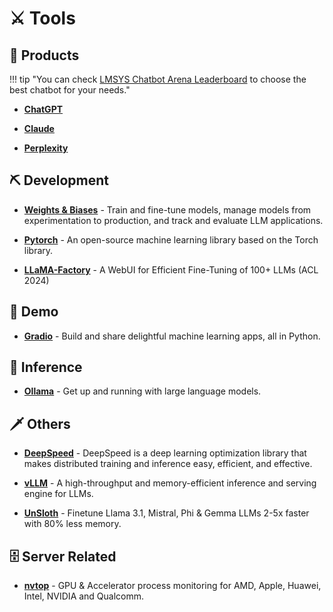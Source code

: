 # ⚔️ Tools

## 🤖 Products

!!! tip "You can check [LMSYS Chatbot Arena Leaderboard](https://huggingface.co/spaces/lmsys/chatbot-arena-leaderboard) to choose the best chatbot for your needs."

- [**ChatGPT**](https://chatgpt.com/)

- [**Claude**](https://claude.ai/chat)

- [**Perplexity**](https://www.perplexity.ai/)

## ⛏️ Development

- [**Weights & Biases**](https://wandb.ai/site) - Train and fine-tune models, manage models from experimentation to production, and track and evaluate LLM applications.

- [**Pytorch**](https://pytorch.org/) - An open-source machine learning library based on the Torch library.

- [**LLaMA-Factory**](https://github.com/hiyouga/LLaMA-Factory) - A WebUI for Efficient Fine-Tuning of 100+ LLMs (ACL 2024)

## 📍 Demo

- [**Gradio**](https://github.com/gradio-app/gradio) - Build and share delightful machine learning apps, all in Python.

## 🏹 Inference

- [**Ollama**](https://github.com/ollama/ollama) - Get up and running with large language models.

## 🗡️ Others

- [**DeepSpeed**](https://github.com/microsoft/DeepSpeed) - DeepSpeed is a deep learning optimization library that makes distributed training and inference easy, efficient, and effective.

- [**vLLM**](https://github.com/vllm-project/vllm) - A high-throughput and memory-efficient inference and serving engine for LLMs.

- [**UnSloth**](https://github.com/unslothai/unsloth) - Finetune Llama 3.1, Mistral, Phi & Gemma LLMs 2-5x faster with 80% less memory.

## 🗄️ Server Related

- [**nvtop**](https://github.com/Syllo/nvtop) - GPU & Accelerator process monitoring for AMD, Apple, Huawei, Intel, NVIDIA and Qualcomm.
